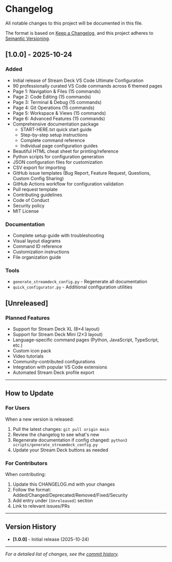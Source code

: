# Changelog

All notable changes to this project will be documented in this file.

The format is based on [Keep a Changelog](https://keepachangelog.com/en/1.0.0/),
and this project adheres to [Semantic Versioning](https://semver.org/spec/v2.0.0.html).

## [1.0.0] - 2025-10-24

### Added
- Initial release of Stream Deck VS Code Ultimate Configuration
- 90 professionally curated VS Code commands across 6 themed pages
- Page 1: Navigation & Files (15 commands)
- Page 2: Code Editing (15 commands)
- Page 3: Terminal & Debug (15 commands)
- Page 4: Git Operations (15 commands)
- Page 5: Workspace & Views (15 commands)
- Page 6: Advanced Features (15 commands)
- Comprehensive documentation package
  - START-HERE.txt quick start guide
  - Step-by-step setup instructions
  - Complete command reference
  - Individual page configuration guides
- Beautiful HTML cheat sheet for printing/reference
- Python scripts for configuration generation
- JSON configuration files for customization
- CSV export for importing
- GitHub issue templates (Bug Report, Feature Request, Questions, Custom Config Sharing)
- GitHub Actions workflow for configuration validation
- Pull request template
- Contributing guidelines
- Code of Conduct
- Security policy
- MIT License

### Documentation
- Complete setup guide with troubleshooting
- Visual layout diagrams
- Command ID reference
- Customization instructions
- File organization guide

### Tools
- `generate_streamdeck_config.py` - Regenerate all documentation
- `quick_configurator.py` - Additional configuration utilities

## [Unreleased]

### Planned Features
- Support for Stream Deck XL (8×4 layout)
- Support for Stream Deck Mini (2×3 layout)
- Language-specific command pages (Python, JavaScript, TypeScript, etc.)
- Custom icon pack
- Video tutorials
- Community-contributed configurations
- Integration with popular VS Code extensions
- Automated Stream Deck profile export

---

## How to Update

### For Users
When a new version is released:
1. Pull the latest changes: `git pull origin main`
2. Review the changelog to see what's new
3. Regenerate documentation if config changed: `python3 scripts/generate_streamdeck_config.py`
4. Update your Stream Deck buttons as needed

### For Contributors
When contributing:
1. Update this CHANGELOG.md with your changes
2. Follow the format: Added/Changed/Deprecated/Removed/Fixed/Security
3. Add entry under `[Unreleased]` section
4. Link to relevant issues/PRs

---

## Version History

- **[1.0.0]** - Initial release (2025-10-24)

---

*For a detailed list of changes, see the [commit history](https://github.com/Phillip-Bock/vscode-streamdeck-ultimate/commits/main).*
